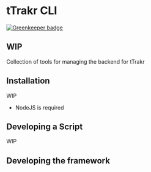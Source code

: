 # tTrakr CLI

[![Greenkeeper badge](https://badges.greenkeeper.io/jordond/tTrakr-cli.svg)](https://greenkeeper.io/)

## WIP

Collection of tools for managing the backend for tTrakr

## Installation

WIP

* NodeJS is required

## Developing a Script

WIP

## Developing the framework
